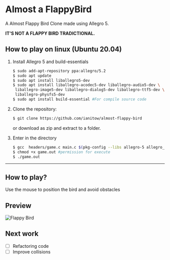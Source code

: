 # Almost a FlappyBird

A Almost Flappy Bird Clone made using Allegro 5.

**IT'S NOT A FLAPPY BIRD TRADICTIONAL.**

## How to play on linux (Ubuntu 20.04)

1. Install Allegro 5 and build-essentials

   ```bash
   $ sudo add-apt-repository ppa:allegro/5.2
   $ sudo apt update
   $ sudo apt install liballegro5-dev
   $ sudo apt install liballegro-acodec5-dev liballegro-audio5-dev \
    liballegro-image5-dev liballegro-dialog5-dev liballegro-ttf5-dev \
    liballegro-physfs5-dev
   $ sudo apt install build-essential #For compile source code
   ```

1. Clone the repository:

   ```bash
   $ git clone https://github.com/ianitow/almost-flappy-bird
   ```

   or download as zip and extract to a folder.

1. Enter in the directory

   ```bash
   $ gcc  headers/game.c main.c $(pkg-config --libs allegro-5 allegro_font-5 allegro_image-5 allegro_ttf-5 allegro_dialog-5 allegro_audio-5 allegro_acodec-5 allegro_primitives-5) -o game.out
   $ chmod +x game.out #permission for execute
   $ ./game.out
   ```

---

## How to play?

Use the mouse to position the bird and avoid obstacles

## Preview

![Flappy Bird](images/preview.gif)

## Next work

- [ ] Refactoring code
- [ ] Improve collisions
